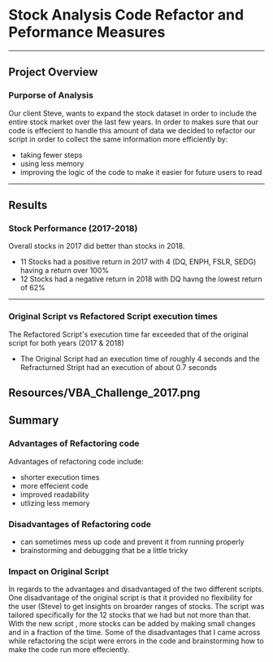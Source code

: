 # Stock Analysis Code Refactor and Peformance Measures
---
## Project Overview
### Purporse of Analysis
Our client Steve, wants to expand the stock dataset in order to include the entire stock market over the last few years. In order to makes sure that our code is effecient to handle this amount of data we decided to refactor our script in order to collect the same information more efficiently by:
- taking fewer steps 
- using less memory
- improving the logic of the code to make it easier for future users to read
---
## Results 
### Stock Performance (2017-2018)
Overall stocks in 2017 did better than stocks in 2018.
- 11 Stocks had a positive return in 2017 with 4 (DQ, ENPH, FSLR, SEDG) having a return over 100%
- 12 Stocks had a negative return in 2018 with DQ havng the lowest return of 62%
--- 
### Original Script vs Refactored Script execution times  
The Refactored Script's execution time far exceeded that of the original script for both years (2017 & 2018)
- The Original Script had an execution time of roughly 4 seconds and the Refracturned Stript had an execution of about 0.7 seconds 

Resources/VBA_Challenge_2017.png
---
## Summary 
### Advantages of Refactoring code
Advantages of refactoring code include:
- shorter execution times 
- more effecient code 
- improved readability 
- utlizing less memory
### Disadvantages of Refactoring code 
- can sometimes mess up code and prevent it from running properly
- brainstorming and debugging that be a little tricky 
### Impact on Original Script 
In regards to the advantages and disadvantaged of the two different scripts. One disadvantage of the original script is that it provided no flexibility for the user (Steve) to get insights on broarder ranges of stocks. The script was tailored specifically for the 12 stocks that we had but not more than that. With the new script , more stocks can be added by making small changes and in a fraction of the time. Some of the disadvantages that I came across while refactoring the scipt were errors in the code and brainstorming how to make the code run more effeciently. 
